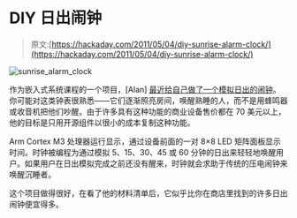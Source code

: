 # DIY 日出闹钟

> 原文:[https://hackaday.com/2011/05/04/diy-sunrise-alarm-clock/](https://hackaday.com/2011/05/04/diy-sunrise-alarm-clock/)

![sunrise_alarm_clock](../Images/46bcdb6e82dff27a9da4ab840f76c787.png "sunrise_alarm_clock")

作为嵌入式系统课程的一个项目，[Alan] [最近给自己做了一个模拟日出的闹钟](http://sunrisealarm.sourceforge.net/)。你可能对这类钟表很熟悉——它们逐渐照亮房间，唤醒熟睡的人，而不是用蜂鸣器或收音机把他们吵醒。由于许多具有这种功能的商业设备售价都在 70 美元以上，他的目标是只用开源组件以很小的成本复制这种功能。

Arm Cortex M3 处理器运行显示，通过设备前面的一对 8×8 LED 矩阵面板显示时间。时钟被编程为通过模拟 5、15、30、45 或 60 分钟的日出来轻轻地唤醒用户。如果用户在日出模拟完成之前还没有醒来，时钟就会求助于传统的压电闹钟来唤醒沉睡者。

这个项目做得很好，在看了他的材料清单后，它似乎比你在商店里找到的许多日出闹钟便宜得多。